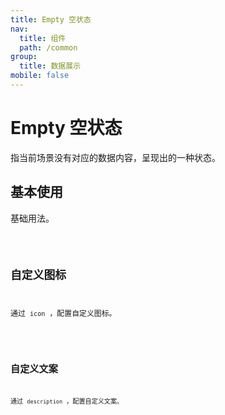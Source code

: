 ```yaml
---
title: Empty 空状态
nav:
  title: 组件
  path: /common
group:
  title: 数据展示
mobile: false
---
```


# Empty 空状态

指当前场景没有对应的数据内容，呈现出的一种状态。

## 基本使用

基础用法。

<code src="./demos/index1.tsx" />

## 自定义图标

通过 `icon` ，配置自定义图标。

<code src="./demos/index2.tsx" />

## 自定义文案

通过 `description` ，配置自定义文案。

<code src="./demos/index3.tsx" />

<API />